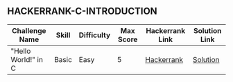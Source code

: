 ## HACKERRANK-C-INTRODUCTION

| Challenge Name | Skill | Difficulty | Max Score | Hackerrank Link | Solution Link |
| --- | --- | --- | --- | --- | --- |
| "Hello World!" in C | Basic | Easy | 5 | [Hackerrank](https://www.hackerrank.com/domains/c?badge_type=c&filters%5Bsubdomains%5D%5B%5D=c-introduction) | [Solution](https://github.com/kg-0805/HackerRank-Solutions/blob/main/C%20PRACTICE/Introduction/Hello%20World!%20in%20C/Soluction.c) |

